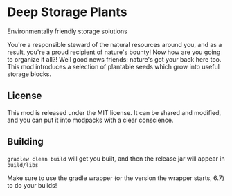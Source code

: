 # Deep Storage Plants

Environmentally friendly storage solutions


You're a responsible steward of the natural resources around you, and as a result, you're a proud recipient of nature's bounty! Now how are you going to organize it all?! Well good news friends: nature's got your back here too. This mod introduces a selection of plantable seeds which grow into useful storage blocks.

## License

This mod is released under the MIT license. It can be shared and modified, and you can put it into modpacks with a clear conscience.

## Building

`gradlew clean build` will get you built, and then the release jar will appear in `build/libs`


Make sure to use the gradle wrapper (or the version the wrapper starts, 6.7) to do your builds!
